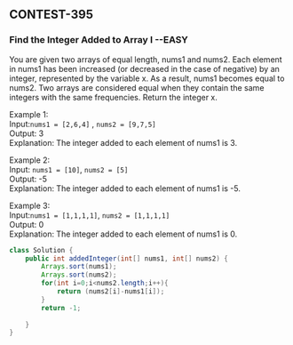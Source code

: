 ## CONTEST-395

### Find the Integer Added to Array I --EASY

You are given two arrays of equal length, nums1 and nums2.
Each element in nums1 has been increased (or decreased in the case of negative) by an integer, represented by the variable x.
As a result, nums1 becomes equal to nums2. Two arrays are considered equal when they contain the same integers with the same frequencies.
Return the integer x.
</br>

Example 1:
</br>
Input:`nums1 = [2,6,4]` , `nums2 = [9,7,5]`
</br>
Output: 3
</br>
Explanation:
The integer added to each element of nums1 is 3.
</br>

Example 2:
</br>
Input: `nums1 = [10]`, `nums2 = [5]`
</br>
Output: -5
</br>
Explanation:
The integer added to each element of nums1 is -5.
</br>

Example 3:
</br>
Input:`nums1 = [1,1,1,1]`, `nums2 = [1,1,1,1]`
</br>
Output: 0
</br>
Explanation:
The integer added to each element of nums1 is 0.

```java
class Solution {
    public int addedInteger(int[] nums1, int[] nums2) {
        Arrays.sort(nums1);
        Arrays.sort(nums2);
        for(int i=0;i<nums2.length;i++){
            return (nums2[i]-nums1[i]);
        }
        return -1;
        
    }
}
```
